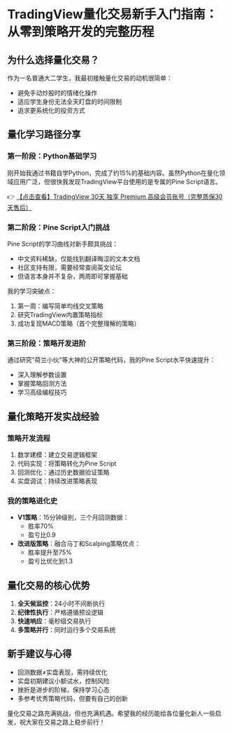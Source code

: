 # TradingView量化交易新手入门指南：从零到策略开发的完整历程

## 为什么选择量化交易？

作为一名普通大二学生，我最初接触量化交易的动机很简单：
- 避免手动炒股时的情绪化操作
- 适应学生身份无法全天盯盘的时间限制
- 追求更系统化的投资方式

## 量化学习路径分享

### 第一阶段：Python基础学习
刚开始我通过书籍自学Python，完成了约15%的基础内容。虽然Python在量化领域应用广泛，但很快我发现TradingView平台使用的是专属的Pine Script语言。

👉 [【点击查看】TradingView 30天 独享 Premium 高级会员账号（完整质保30天售后）](https://bit.ly/TradingView-Pro)

### 第二阶段：Pine Script入门挑战
Pine Script的学习曲线对新手颇具挑战：
- 中文资料稀缺，仅能找到翻译晦涩的文本文档
- 社区支持有限，需要经常查阅英文论坛
- 但语言本身并不复杂，两周即可掌握基础

我的学习突破点：
1. 第一周：编写简单均线交叉策略
2. 研究TradingView内置策略指标
3. 成功复现MACD策略（首个完整理解的策略）

### 第三阶段：策略开发进阶
通过研究"荷兰小伙"等大神的公开策略代码，我的Pine Script水平快速提升：
- 深入理解参数设置
- 掌握策略回测方法
- 学习高级编程技巧

## 量化策略开发实战经验

### 策略开发流程
1. 数学建模：建立交易逻辑框架
2. 代码实现：将策略转化为Pine Script
3. 回测优化：通过历史数据验证策略
4. 实盘调试：持续改进策略表现

### 我的策略进化史
- **V1策略**：15分钟级别，三个月回测数据：
  - 胜率70%
  - 盈亏比0.9
- **改进版策略**：融合马丁和Scalping策略优点：
  - 胜率提升至75%
  - 盈亏比优化到1.3

## 量化交易的核心优势

1. **全天候监控**：24小时不间断执行
2. **纪律性执行**：严格遵循预设逻辑
3. **快速响应**：毫秒级交易执行
4. **多策略并行**：同时运行多个交易系统

## 新手建议与心得

- 回测数据≠实盘表现，需持续优化
- 实盘初期建议小额试水，控制风险
- 挫折是进步的阶梯，保持学习心态
- 多参考优秀策略代码，但要有自己的创新

量化交易之路充满挑战，但也充满机遇。希望我的经历能给各位量化新人一些启发，祝大家在交易之路上稳步前行！